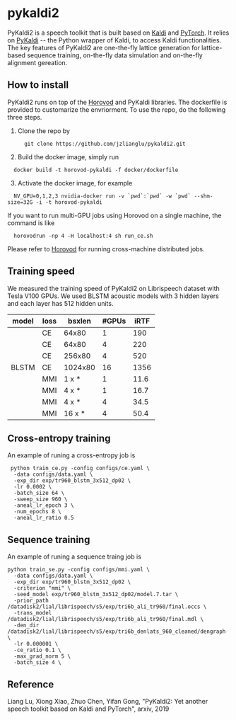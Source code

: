 # pykaldi2

PyKaldi2 is a speech toolkit that is built based on [Kaldi](http://kaldi-asr.org/) and [PyTorch](https://pytorch.org/). It relies on [PyKaldi](https://github.com/pykaldi/pykaldi) -- the Python wrapper of Kaldi, to access Kaldi functionalities. The key features of PyKaldi2 are one-the-fly lattice generation for lattice-based sequence training, on-the-fly data simulation and on-the-fly alignment gereation. 

## How to install

PyKaldi2 runs on top of the [Horovod](https://github.com/horovod/horovod) and PyKaldi libraries. The dockerfile is provided to customarize the envriorment. To use the repo, do the following three steps. 

1. Clone the repo by

   ```
     git clone https://github.com/jzlianglu/pykaldi2.git
   ```
2. Build the docker image, simply run

  ```
    docker build -t horovod-pykaldi -f docker/dockerfile 
  ```

3. Activate the docker image, for example

  ```
    NV_GPU=0,1,2,3 nvidia-docker run -v `pwd`:`pwd` -w `pwd` --shm-size=32G -i -t horovod-pykaldi
  ```

If you want to run multi-GPU jobs using Horovod on a single machine,  the command is like

  ```
    horovodrun -np 4 -H localhost:4 sh run_ce.sh 
  ```
Please refer to [Horovod](https://github.com/horovod/horovod) for running cross-machine distributed jobs. 

## Training speed

We measured the training speed of PyKaldi2 on Librispeech dataset with Tesla V100 GPUs. We used BLSTM acoustic models with 3 hidden layers and each layer has 512 hidden units. 

| model | loss | bsxlen    | #GPUs |iRTF |
|------ | -----| ----------| ------|---- |
|       | CE   | 64x80     |  1    | 190 |
|       | CE   | 64x80     |  4    | 220 |
|       | CE   | 256x80    |  4    | 520 |
| BLSTM | CE   | 1024x80   | 16    | 1356|
|       | MMI  | 1 x *     | 1     | 11.6|
|       | MMI  | 4 x *     | 1     | 16.7|
|       | MMI  | 4 x *     | 4     | 34.5|
|       | MMI  | 16 x *    | 4     | 50.4|


## Cross-entropy training

An example of runing a cross-entropy job is

  ```
   python train_ce.py -config configs/ce.yaml \  
    -data configs/data.yaml \                 
    -exp_dir exp/tr960_blstm_3x512_dp02 \     
    -lr 0.0002 \                              
    -batch_size 64 \                          
    -sweep_size 960 \                         
    -aneal_lr_epoch 3 \                       
    -num_epochs 8 \                           
    -aneal_lr_ratio 0.5                 
  ```

## Sequence training

An example of runing a sequence traing job is
 
  ```   
python train_se.py -config configs/mmi.yaml \
    -data configs/data.yaml \
    -exp_dir exp/tr960_blstm_3x512_dp02 \
    -criterion "mmi" \
    -seed_model exp/tr960_blstm_3x512_dp02/model.7.tar \
    -prior_path /datadisk2/lial/librispeech/s5/exp/tri6b_ali_tr960/final.occs \
    -trans_model /datadisk2/lial/librispeech/s5/exp/tri6b_ali_tr960/final.mdl \
    -den_dir /datadisk2/lial/librispeech/s5/exp/tri6b_denlats_960_cleaned/dengraph \
    -lr 0.000001 \
    -ce_ratio 0.1 \
    -max_grad_norm 5 \
    -batch_size 4 \
  ```

## Reference

Liang Lu, Xiong Xiao, Zhuo Chen, Yifan Gong, "PyKaldi2: Yet another speech toolkit based on Kaldi and PyTorch", arxiv, 2019
